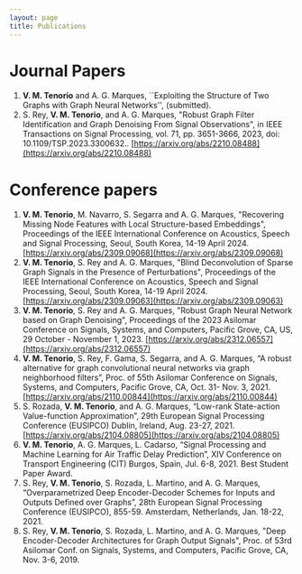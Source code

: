 ```yaml
---
layout: page
title: Publications
---
```



# Journal Papers

1. **V. M. Tenorio** and A. G. Marques, ``Exploiting the Structure of Two Graphs with Graph Neural Networks'', (submitted).
1. S. Rey, **V. M. Tenorio**, and A. G. Marques, "Robust Graph Filter Identification and Graph Denoising From Signal Observations", in IEEE Transactions on Signal Processing, vol. 71, pp. 3651-3666, 2023, doi: 10.1109/TSP.2023.3300632.. [https://arxiv.org/abs/2210.08488](https://arxiv.org/abs/2210.08488)

# Conference papers

1. **V. M. Tenorio**, M. Navarro, S. Segarra and A. G. Marques, "Recovering Missing Node Features with Local Structure-based Embeddings", Proceedings of the IEEE International Conference on Acoustics, Speech and Signal Processing, Seoul, South Korea, 14-19 April 2024. [https://arxiv.org/abs/2309.09068](https://arxiv.org/abs/2309.09068)
1. **V. M. Tenorio**, S. Rey and A. G. Marques, "Blind Deconvolution of Sparse Graph Signals in the Presence of Perturbations", Proceedings of the IEEE International Conference on Acoustics, Speech and Signal Processing, Seoul, South Korea, 14-19 April 2024. [https://arxiv.org/abs/2309.09063](https://arxiv.org/abs/2309.09063)
1. **V. M. Tenorio**, S. Rey and A. G. Marques, "Robust Graph Neural Network based on Graph Denoising", Proceedings of the 2023 Asilomar Conference on Signals, Systems, and Computers, Pacific Grove, CA, US, 29 October - November 1, 2023. [https://arxiv.org/abs/2312.06557](https://arxiv.org/abs/2312.06557)
1. **V. M. Tenorio**, S. Rey, F. Gama, S. Segarra, and A. G. Marques, “A robust alternative for graph convolutional neural networks via graph neighborhood filters”, Proc. of 55th Asilomar Conference on Signals, Systems, and Computers, Pacific Grove, CA, Oct. 31- Nov. 3, 2021. [https://arxiv.org/abs/2110.00844](https://arxiv.org/abs/2110.00844)
1. S. Rozada, **V. M. Tenorio**, and A. G. Marques, “Low-rank State-action Value-function Approximation”, 29th European Signal Processing Conference (EUSIPCO) Dublin, Ireland, Aug. 23-27, 2021. [https://arxiv.org/abs/2104.08805](https://arxiv.org/abs/2104.08805)
1. **V. M. Tenorio**, A. G. Marques, L. Cadarso, “Signal Processing and Machine Learning for Air Traffic Delay Prediction”, XIV Conference on Transport Engineering (CIT) Burgos, Spain, Jul. 6-8, 2021. Best Student Paper Award.
1. S. Rey, **V. M. Tenorio**, S. Rozada, L. Martino, and A. G. Marques, “Overparametrized Deep Encoder-Decoder Schemes for Inputs and Outputs Defined over Graphs”, 28th European Signal Processing Conference (EUSIPCO), 855-59. Amsterdam, Netherlands, Jan. 18-22, 2021.
1. S. Rey, **V. M. Tenorio**, S. Rozada, L. Martino, and A. G. Marques, "Deep Encoder-Decoder Architectures for Graph Output Signals", Proc. of 53rd Asilomar Conf. on Signals, Systems, and Computers, Pacific Grove, CA, Nov. 3-6, 2019.

